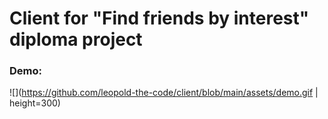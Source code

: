 # Client for "Find friends by interest" diploma project

### Demo:
![](https://github.com/leopold-the-code/client/blob/main/assets/demo.gif | height=300)